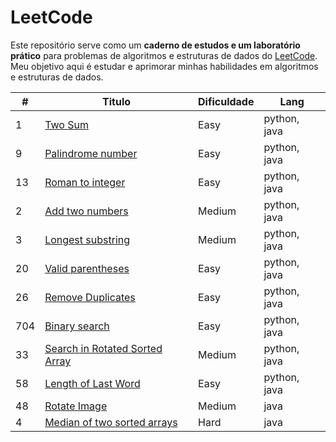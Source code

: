 # LeetCode

Este repositório serve como um **caderno de estudos e um laboratório prático** para problemas de algoritmos e estruturas de dados do [LeetCode](https://leetcode.com/). Meu objetivo aqui é estudar e aprimorar minhas habilidades em algoritmos e estruturas de dados.

| # | Titulo | Dificuldade | Lang |
| --- | --- | --- | --- |
| 1 | [Two Sum](https://leetcode.com/problems/two-sum?sorting=W3sic29ydE9yZGVyIjoiQVNDRU5ESU5HIiwib3JkZXJCeSI6IkRJRkZJQ1VMVFkifV0%3D) | Easy | python, java |
| 9 | [Palindrome number](https://leetcode.com/problems/palindrome-number?sorting=W3sic29ydE9yZGVyIjoiQVNDRU5ESU5HIiwib3JkZXJCeSI6IkRJRkZJQ1VMVFkifV0%3D) | Easy | python, java |
| 13 | [Roman to integer](https://leetcode.com/problems/roman-to-integer?sorting=W3sic29ydE9yZGVyIjoiQVNDRU5ESU5HIiwib3JkZXJCeSI6IkRJRkZJQ1VMVFkifV0%3D) | Easy | python, java |
| 2 | [Add two numbers](https://leetcode.com/problems/add-two-numbers?sorting=W3sic29ydE9yZGVyIjoiQVNDRU5ESU5HIiwib3JkZXJCeSI6IkRJRkZJQ1VMVFkifV0%3D) | Medium | python, java |
| 3 | [Longest substring](https://leetcode.com/problems/longest-substring-without-repeating-characters?sorting=W3sic29ydE9yZGVyIjoiQVNDRU5ESU5HIiwib3JkZXJCeSI6IkRJRkZJQ1VMVFkifV0%3D) | Medium | python, java |
| 20 | [Valid parentheses](https://leetcode.com/problems/valid-parentheses) | Easy | python, java |
| 26 | [Remove Duplicates](https://leetcode.com/problems/remove-duplicates-from-sorted-array) | Easy | python, java |
| 704 | [Binary search](https://leetcode.com/problems/binary-search/description/) | Easy | python, java |
| 33 | [Search in Rotated Sorted Array](https://leetcode.com/problems/search-in-rotated-sorted-array/description/) | Medium | python, java |
| 58 | [Length of Last Word](https://leetcode.com/problems/length-of-last-word/description/) | Easy | python, java |
| 48 | [Rotate Image](https://leetcode.com/problems/rotate-image/description/) | Medium | java |
| 4  | [Median of two sorted arrays](https://leetcode.com/problems/median-of-two-sorted-arrays/description/) | Hard | java |